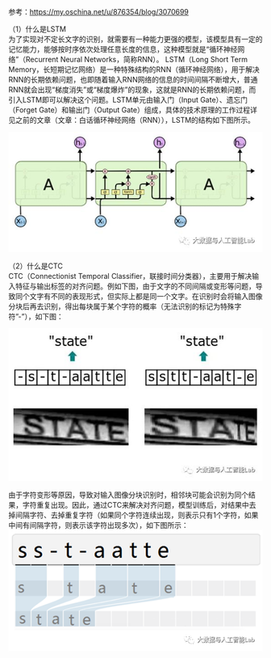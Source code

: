 参考：https://my.oschina.net/u/876354/blog/3070699

（1）什么是LSTM  
为了实现对不定长文字的识别，就需要有一种能力更强的模型，该模型具有一定的记忆能力，能够按时序依次处理任意长度的信息，这种模型就是“循环神经网络”（Recurrent Neural Networks，简称RNN）。
LSTM（Long Short Term Memory，长短期记忆网络）是一种特殊结构的RNN（循环神经网络），用于解决RNN的长期依赖问题，也即随着输入RNN网络的信息的时间间隔不断增大，普通RNN就会出现“梯度消失”或“梯度爆炸”的现象，这就是RNN的长期依赖问题，而引入LSTM即可以解决这个问题。LSTM单元由输入门（Input Gate）、遗忘门（Forget Gate）和输出门（Output Gate）组成，具体的技术原理的工作过程详见之前的文章（文章：白话循环神经网络（RNN）），LSTM的结构如下图所示。  

![](https://github.com/DemonXD/AIOHttp-enhancOCR/blob/master/torch/readme_image/lstm.jpg)  

（2）什么是CTC  
CTC（Connectionist Temporal Classifier，联接时间分类器），主要用于解决输入特征与输出标签的对齐问题。例如下图，由于文字的不同间隔或变形等问题，导致同个文字有不同的表现形式，但实际上都是同一个文字。在识别时会将输入图像分块后再去识别，得出每块属于某个字符的概率（无法识别的标记为特殊字符”-”），如下图：  

![](https://github.com/DemonXD/AIOHttp-enhancOCR/blob/master/torch/readme_image/ctc1.jpg)  

由于字符变形等原因，导致对输入图像分块识别时，相邻块可能会识别为同个结果，字符重复出现。因此，通过CTC来解决对齐问题，模型训练后，对结果中去掉间隔字符、去掉重复字符（如果同个字符连续出现，则表示只有1个字符，如果中间有间隔字符，则表示该字符出现多次），如下图所示：  
![](https://github.com/DemonXD/AIOHttp-enhancOCR/blob/master/torch/readme_image/ctc2.jpg)